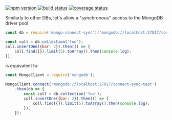 [![npm version][npm-image]][npm-url]
[![build status][travis-image]][travis-url]
[![coverage status][codecov-image]][codecov-url]

Similarly to other DBs, let's allow a "synchronous" access to the MongoDB driver pool

```js
const db = require('mongo-connect-sync')('mongodb://localhost:27017/connect-sync-test');

const coll = db.collection('foo');
coll.insertOne({bar: 2}).then(() => {
	coll.find({}).limit(5).toArray().then(console.log);
});
```

is equivalent to:

```js
const MongoClient = require('mongodb');

MongoClient.connect('mongodb://localhost:27017/connect-sync-test')
	.then(db => {
		const coll = db.collection('foo');
		coll.insertOne({bar: 2}).then(() => {
			coll.find({}).limit(5).toArray().then(console.log);
		});
	});
```

[npm-image]: https://img.shields.io/npm/v/mongo-connect-sync.svg?style=flat-square
[npm-url]: https://www.npmjs.com/package/mongo-connect-sync
[travis-image]: https://img.shields.io/travis/caub/mongo-connect-sync.svg?style=flat-square
[travis-url]: https://travis-ci.org/caub/mongo-connect-sync
[codecov-image]: https://img.shields.io/codecov/c/github/caub/mongo-connect-sync.svg?style=flat-square
[codecov-url]: https://codecov.io/gh/caub/mongo-connect-sync